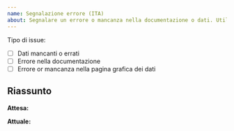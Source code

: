 ```yaml
---
name: Segnalazione errore (ITA)
about: Segnalare un errore o mancanza nella documentazione o dati. Utilizzate questo template se volete comunicare in Italiano
---
```


<!--
Grazie per aver mostrato interesse in questo repo.

Si ricorda che questo repo è mantenuto da un numero ristretto di persone

Da sapere prima di segnalare errori:
  - Assicurarsi che l'errore non e' stato riportato prima in un'altro issue.
  - elimare il testo commentato qui sopra -->

Tipo di issue:

- [ ] Dati mancanti o errati <!-- file relativo -->
- [ ] Errore nella documentazione <!-- file relativo -->
- [ ] Errore or mancanza nella pagina grafica dei dati <!-- file relativo -->

## Riassunto

<!-- Scrivi qui la descrizione dell'errore, con riferimento a set di dati oppure documento specifico. -->

**Attesa:**

<!-- Quali dati o documentazioni è atteso? -->

**Attuale:** <!-- Quali dati o documentazione è effetivamente presente (o mancante)? -->
